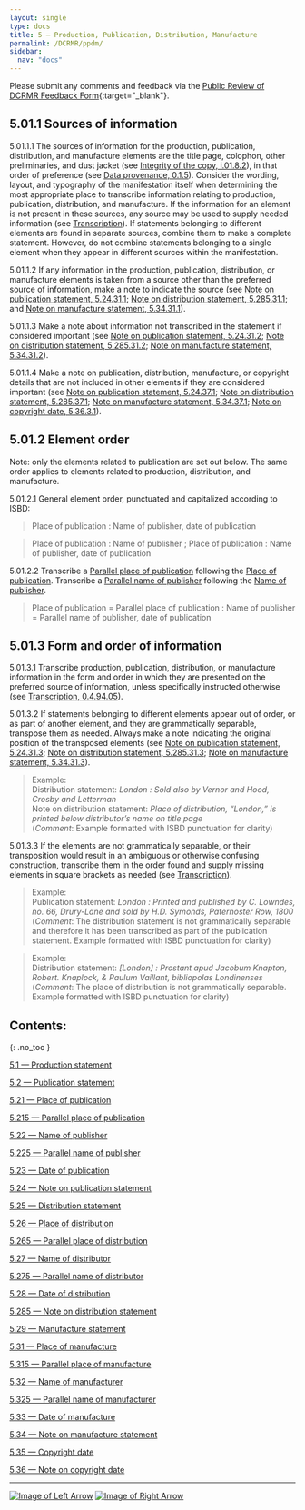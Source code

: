 ```yaml
---
layout: single
type: docs
title: 5 — Production, Publication, Distribution, Manufacture
permalink: /DCRMR/ppdm/
sidebar:
  nav: "docs"
---
```


Please submit any comments and feedback via the [Public Review of DCRMR Feedback Form](https://docs.google.com/forms/d/e/1FAIpQLSfb8TYouqXXAqHO6mXLqbd33FF2UUKq3sBQFDgqXLAuQbaTkg/viewform){:target="_blank"}.

## 5.01.1 Sources of information

<a name="5.01.1.1">5.01.1.1</a> The sources of information for the production, publication, distribution, and manufacture elements are the title page, colophon, other preliminaries, and dust jacket (see [Integrity of the copy, i.01.8.2](/DCRMR/introduction/#i.01.8.2)), in that order of preference (see [Data provenance, 0.1.5](/DCRMR/general-rules/Data-provenance/#015-sources-of-information)). Consider the wording, layout, and typography of the manifestation itself when determining the most appropriate place to transcribe information relating to production,  publication, distribution, and manufacture. If the information for an element is not present in these sources, any source may be used to supply needed information (see [Transcription](/DCRMR/general-rules/Transcription/)). If statements belonging to different elements are found in separate sources, combine them to make a complete statement.  However, do not combine statements belonging to a single element when they appear in different sources within the manifestation.

<a name="5.01.1.2">5.01.1.2</a> If any information in the production, publication, distribution, or manufacture elements is taken from a source other than the preferred source of information, make a note to indicate the source (see [Note on publication statement, 5.24.31.1](/DCRMR/ppdm/Note-on-publication-statement/#5.24.31.1); [Note on distribution statement, 5.285.31.1](/DCRMR/ppdm/Note-on-distribution-statement/#5.285.31.1); and [Note on manufacture statement, 5.34.31.1](/DCRMR/ppdm/Note-on-manufacture-statement/#5.34.31.1)).

<a name="5.01.1.3">5.01.1.3</a> Make a note about information not transcribed in the statement if considered important (see [Note on publication statement, 5.24.31.2](/DCRMR/ppdm/Note-on-publication-statement/#5.24.31.2); [Note on distribution statement, 5.285.31.2](/DCRMR/ppdm/Note-on-distribution-statement/#5.285.31.2); [Note on manufacture statement, 5.34.31.2](/DCRMR/ppdm/Note-on-manufacture-statement/#5.34.31.2)).

<a name="5.01.1.4">5.01.1.4</a> Make a note on publication, distribution, manufacture, or copyright details that are not included in other elements if they are considered important (see [Note on publication statement, 5.24.37.1](/DCRMR/ppdm/Note-on-publication-statement/#5.24.37.1); [Note on distribution statement, 5.285.37.1](/DCRMR/ppdm/Note-on-distribution-statement/#5.285.37.1); [Note on manufacture statement, 5.34.37.1](/DCRMR/ppdm/Note-on-manufacture-statement/#5.34.37.1); [Note on copyright date, 5.36.3.1](/DCRMR/ppdm/Note-on-copyright-date/#5.36.3.1)).

## 5.01.2 Element order

Note: only the elements related to publication are set out below. The same order applies to elements related to production, distribution, and manufacture.

<a name="5.01.2.1">5.01.2.1</a> General element order, punctuated and capitalized according to ISBD:

>Place of publication : Name of publisher, date of publication

>Place of publication : Name of publisher ; Place of publication : Name of publisher, date of publication

<a name="5.01.2.2">5.01.2.2</a> Transcribe a [Parallel place of publication](/DCRMR/ppdm/Parallel-place-of-publication/) following the [Place of publication](/DCRMR/ppdm/Place-of-publication/). Transcribe a [Parallel name of publisher](/DCRMR/ppdm/Parallel-name-of-publisher/) following the [Name of publisher](/DCRMR/ppdm/Name-of-publisher/).

> Place of publication = Parallel place of publication : Name of publisher = Parallel name of publisher, date of publication

## 5.01.3 Form and order of information

<a name="5.01.3.1">5.01.3.1</a> Transcribe production, publication, distribution, or manufacture information in the form and order in which they are presented on the preferred source of information, unless specifically instructed otherwise (see [Transcription, 0.4.94.05](/DCRMR/general-rules/Transcription/#0.4.94.05)).

<a name="5.01.3.2">5.01.3.2</a> If statements belonging to different elements appear out of order, or as part of another element, and they are grammatically separable, transpose them as needed. Always make a note indicating the original position of the transposed elements (see [Note on publication statement, 5.24.31.3](/DCRMR/ppdm/Note-on-publication-statement/#5.24.31.3); [Note on distribution statement, 5.285.31.3](/DCRMR/ppdm/Note-on-distribution-statement/#5.285.31.3); [Note on manufacture statement, 5.34.31.3](/DCRMR/ppdm/Note-on-manufacture-statement/#5.34.31.3)). 

>Example:   
>Distribution statement: <CITE>London : Sold also by Vernor and Hood, Crosby and Letterman</CITE>  
>Note on distribution statement: <CITE>Place of distribution, “London,” is printed below distributor’s name on title page</CITE>  
>(*Comment*: Example formatted with ISBD punctuation for clarity)  

<a name="5.01.3.3">5.01.3.3</a> If the elements are not grammatically separable, or their transposition would result in an ambiguous or otherwise confusing construction, transcribe them in the order found and supply missing elements in square brackets as needed (see [Transcription](/DCRMR/general-rules/Transcription/)).

>Example:  
>Publication statement: <CITE>London : Printed and published by C. Lowndes, no. 66, Drury-Lane and sold by H.D. Symonds, Paternoster Row, 1800</CITE>  
(*Comment*: The distribution statement is not grammatically separable and therefore it has been transcribed as part of the publication statement. Example formatted with ISBD punctuation for clarity)

>Example:  
>Distribution statement: <CITE>[London] : Prostant apud Jacobum Knapton, Robert. Knaplock, & Paulum Vaillant, bibliopolas Londinenses</CITE>  
>(*Comment*: The place of distribution is not grammatically separable. Example formatted with ISBD punctuation for clarity)

## Contents:
{: .no_toc }

[5.1 — Production statement](/DCRMR/ppdm/Production-statement/)

[5.2 — Publication statement](/DCRMR/ppdm/Publication-statement/)

[5.21 — Place of publication](/DCRMR/ppdm/Place-of-publication/)

[5.215 — Parallel place of publication](/DCRMR/ppdm/Parallel-place-of-publication/)

[5.22 — Name of publisher](/DCRMR/ppdm/Name-of-publisher/)

[5.225 — Parallel name of publisher](/DCRMR/ppdm/Parallel-name-of-publisher/)

[5.23 — Date of publication](/DCRMR/ppdm/Date-of-publication/)

[5.24 — Note on publication statement](/DCRMR/ppdm/Note-on-publication-statement/)

[5.25 — Distribution statement](/DCRMR/ppdm/Distribution-statement/)

[5.26 — Place of distribution](/DCRMR/ppdm/Place-of-distribution/)

[5.265 — Parallel place of distribution](/DCRMR/ppdm/Parallel-place-of-distribution/)

[5.27 — Name of distributor](/DCRMR/ppdm/Name-of-distributor/)

[5.275 — Parallel name of distributor](/DCRMR/ppdm/Parallel-name-of-distributor/)

[5.28 — Date of distribution](/DCRMR/ppdm/Date-of-distribution/)

[5.285 — Note on distribution statement](/DCRMR/ppdm/Note-on-distribution-statement/)

[5.29 — Manufacture statement](/DCRMR/ppdm/Manufacture-statement/)

[5.31 — Place of manufacture](/DCRMR/ppdm/Place-of-manufacture/)

[5.315 — Parallel place of manufacture](/DCRMR/ppdm/Parallel-place-of-manufacture/)

[5.32 — Name of manufacturer](/DCRMR/ppdm/Name-of-manufacturer/)

[5.325 — Parallel name of manufacturer](/DCRMR/ppdm/Parallel-name-of-manufacturer/)

[5.33 — Date of manufacture](/DCRMR/ppdm/Date-of-manufacture/)

[5.34 — Note on manufacture statement](/DCRMR/ppdm/Note-on-manufacture-statement/)

[5.35 — Copyright date](/DCRMR/ppdm/Copyright-date/)

[5.36 — Note on copyright date](/DCRMR/ppdm/Note-on-copyright-date/)

---

[![Image of Left Arrow](https://rbms-bsc.github.io/DCRMR/assets/pictures/navigation/Arrow_Left.png "4.21 — Details of cartographic content")](/DCRMR/mathematical-details/Details-of-cartographic-content/) [![Image of Right Arrow](https://rbms-bsc.github.io/DCRMR/assets/pictures/navigation/Arrow_Right.png "5.1 — Production statement")](/DCRMR/ppdm/Production-statement/)

